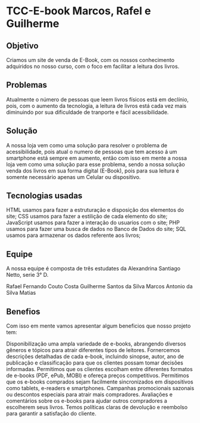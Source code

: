 # TCC-E-book Marcos, Rafel e Guilherme

## Objetivo

Criamos um site de venda de E-Book, com os nossos conhecimento adquiridos no nosso curso, com o foco em facilitar a leitura dos livros.

## Problemas

Atualmente o número de pessoas que leem livros físicos está em declínio, pois, com o aumento da tecnologia, a leitura de livros está cada vez mais diminuindo por sua dificuldade de tranporte e fácil acessibilidade.

## Solução

A nossa loja vem como uma solução para resolver o problema de acessibilidade, pois atual o numero de pessoas que tem acesso á um smartphone está sempre em aumento, então com isso em mente a nossa loja vem como uma solução para esse problema, sendo a nossa solução venda dos livros em sua forma digital (E-Book), pois para sua leitura é somente necessário apenas um Celular ou dispositivo.

## Tecnologias usadas

  HTML usamos para fazer a estruturação e disposição dos elementos do site;
  CSS usamos para fazer a estilição de cada elemento do site;
  JavaScript usamos para fazer a interação do usuarios com o site;
  PHP usamos para fazer uma busca de dados no Banco de Dados do site;
  SQL usamos para armazenar os dados referente aos livros;

## Equipe

A nossa equipe é composta de três estudates da Alexandrina Santiago Netto, serie 3° D.

  Rafael Fernando Couto Costa
  Guilherme Santos da Silva
  Marcos Antonio da Silva Matias

## Benefios

Com isso em mente vamos apresentar algum beneficios que nosso projeto tem:

  Disponibilização uma ampla variedade de e-books, abrangendo diversos gêneros e tópicos para atrair diferentes tipos de leitores.
  Fornercemos descrições detalhadas de cada e-book, incluindo sinopse, autor, ano de publicação e classificação para que os clientes possam tomar decisões informadas.
  Permitimos que os clientes escolham entre diferentes formatos de e-books (PDF, ePub, MOBI) e ofereça preços competitivos.
  Permitimos que os e-books comprados sejam facilmente sincronizados em dispositivos como tablets, e-readers e smartphones.
  Campanhas promocionais sazonais ou descontos especiais para atrair mais compradores.
  Avaliações e comentários sobre os e-books para ajudar outros compradores a escolherem seus livros.
  Temos políticas claras de devolução e reembolso para garantir a satisfação do cliente.
  
